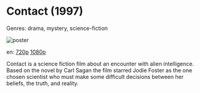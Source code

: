 # Contact (1997)

Genres: drama, mystery, science-fiction

![poster](http://image.tmdb.org/t/p/w500/yRF1qpaQPZJjiORDsR7eUHzSHbf.jpg)

en:
  [720p](magnet:?xt=urn:btih:95FBAC135060D6F82CAA5A5D8990A10AB8BABBAD&tr=udp://glotorrents.pw:6969/announce&tr=udp://tracker.opentrackr.org:1337/announce&tr=udp://torrent.gresille.org:80/announce&tr=udp://tracker.openbittorrent.com:80&tr=udp://tracker.coppersurfer.tk:6969&tr=udp://tracker.leechers-paradise.org:6969&tr=udp://p4p.arenabg.ch:1337&tr=udp://tracker.internetwarriors.net:1337)
  [1080p](magnet:?xt=urn:btih:7193B36CD0DC77E2E321DB66F59415F0187F447E&tr=udp://glotorrents.pw:6969/announce&tr=udp://tracker.opentrackr.org:1337/announce&tr=udp://torrent.gresille.org:80/announce&tr=udp://tracker.openbittorrent.com:80&tr=udp://tracker.coppersurfer.tk:6969&tr=udp://tracker.leechers-paradise.org:6969&tr=udp://p4p.arenabg.ch:1337&tr=udp://tracker.internetwarriors.net:1337)
  


Contact is a science fiction film about an encounter with alien intelligence. Based on the novel by Carl Sagan the film starred Jodie Foster as the one chosen scientist who must make some difficult decisions between her beliefs, the truth, and reality.